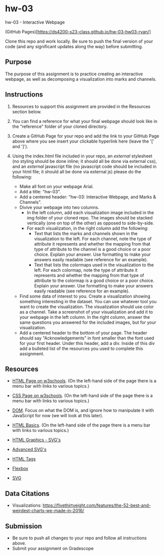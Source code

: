 # hw-03
hw-03 - Interactive Webpage

(GitHub Pages)[https://ds4200-s23-class.github.io/hw-03-hw03-ryan/]

Clone this repo and work locally. Be sure to push the final version of your code (and any significant updates along the way) before submitting. 

## Purpose

The purpose of this assignment is to practice creating an interactive webpage, as well as decomposing a visualization into marks and channels.  

## Instructions

1. Resources to support this assignment are provided in the Resources section below.  

1. You can find a reference for what your final webpage should look like in the "reference" folder of your cloned directory. 

1. Create a GitHub Page for your repo and add the link to your GitHub Page above where you see insert your clickable hyperlink here (leave the '[' and ']'). 

1. Using the index.html file included in your repo, an *external* stylesheet (no styling should be done inline; it should all be done via external css), and an *external* javascript file (no javascript code should be included in your html file; it should all be done via external js) please do the following: 

   - Make all font on your webpage Arial. 
   - Add a title: "hw-03".
   - Add a centered header: "hw-03: Interactive Webpage, and Marks & Channels".
   - Divive your webpage into two columns. 
      - In the left column, add each visualization image included in the img folder of your cloned repo. The images should be stacked vertically (one on top of the other) as opposed to side-by-side. 
      - For each visualization, in the right column add the following: 
         - Text that lists the marks and channels shown in the visualization to the left. For each channel, note the type of attribute it represents and whether the mapping from that type of attribute to the channel is a good choice or a poor choice. Explain your answer. Use formatting to make your answers easily readable (see reference for an example).  
         - Text that lists the colormaps used in the visualization to the left. For each colormap, note the type of attribute it represents and whether the mapping from that type of attribute to the colormap is a good choice or a poor choice. Explain your answer. Use formatting to make your answers easily readable (see reference for an example). 
   - Find some data of interest to you. Create a visualization showing something interesting in the dataset. You can use whatever tool you want to create the visualization. The visualization should use color as a channel. Take a screenshot of your visualization and add it to your webpage in the left column. In the right column, answer the same questions you answered for the included images, but for your visualization.          
   - Add a centered header to the bottom of your page. The header should say "Acknowledgements" in font smaller than the font used for your first header. Under this header, add a div. Inside of this div add a bulleted list of the resources you used to complete this assignment.  

## Resources 

* [HTML Page on w3schools](https://www.w3schools.com/html/default.asp). (On the left-hand side of the page there is a menu bar with links to various topics.) 

* [CSS Page on w3schools](https://www.w3schools.com/css/default.asp). (On the left-hand side of the page there is a menu bar with links to various topics.) 

* [DOM](https://www.geeksforgeeks.org/dom-document-object-model/). Focus on what the DOM is, and ignore how to manipulate it with JavaScript for now (we will look at this later).

* [HTML Basics](https://www.geeksforgeeks.org/html-introduction/?ref=lbp). (On the left-hand side of the page there is a menu bar with links to various topics.) 

* [HTML Graphics - SVG's](https://www.geeksforgeeks.org/html-svg-basics/?ref=lbp)

* [Advanced SVG's](https://learn-the-web.algonquindesign.ca/topics/advanced-svg/)

* [HTML Tags](https://www.geeksforgeeks.org/html-tags-complete-reference/?ref=lbp)

* [Flexbox](https://css-tricks.com/snippets/css/a-guide-to-flexbox/)

* [SVG](https://www.w3schools.com/graphics/svg_intro.asp)

## Data Citations 

* Visualizations: https://fivethirtyeight.com/features/the-52-best-and-weirdest-charts-we-made-in-2016/ 

## Submission

* Be sure to push all changes to your repo and follow all instructions above. 
* Submit your assignment on Gradescope  
